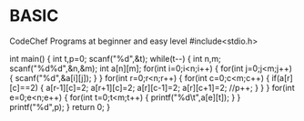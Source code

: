# BASIC
CodeChef Programs at beginner and easy level
#include<stdio.h>

int main()
{
    int t,p=0;
    scanf("%d",&t);
    while(t--)
    {
        int n,m;
        scanf("%d%d",&n,&m);
        int a[n][m];
        for(int i=0;i<n;i++)
        {
            for(int j=0;j<m;j++)
            {
                scanf("%d",&a[i][j]);
            }
        }
        for(int r=0;r<n;r++)
        {
            for(int c=0;c<m;c++)
            {
                if(a[r][c]==2)
                {
                     a[r-1][c]=2;
                     a[r+1][c]=2;
                     a[r][c-1]=2;
                     a[r][c+1]=2;
                     //p++;
                }
            }
        }
        for(int e=0;e<n;e++)
        {
            for(int t=0;t<m;t++)
            {
                printf("%d\t",a[e][t]);
            }
        }
        printf("%d",p);
    }
    return 0;
}
